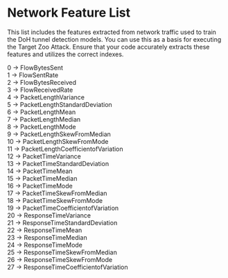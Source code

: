# Network Feature List

This list includes the features extracted from network traffic used to train the DoH tunnel detection models. 
You can use this as a basis for executing the Target Zoo Attack. Ensure that your code accurately extracts these 
features and utilizes the correct indexes.

0 -> FlowBytesSent  
1 -> FlowSentRate  
2 -> FlowBytesReceived   
3 -> FlowReceivedRate      
4 -> PacketLengthVariance   
5 -> PacketLengthStandardDeviation   
6 -> PacketLengthMean   
7 -> PacketLengthMedian     
8 -> PacketLengthMode     
9 -> PacketLengthSkewFromMedian    
10 -> PacketLengthSkewFromMode     
11 -> PacketLengthCoefficientofVariation     
12 -> PacketTimeVariance      
13 -> PacketTimeStandardDeviation     
14 -> PacketTimeMean    
15 -> PacketTimeMedian   
16 -> PacketTimeMode    
17 -> PacketTimeSkewFromMedian    
18 -> PacketTimeSkewFromMode   
19 -> PacketTimeCoefficientofVariation   
20 -> ResponseTimeVariance   
21 -> ResponseTimeStandardDeviation        
22 -> ResponseTimeMean     
23 -> ResponseTimeMedian     
24 -> ResponseTimeMode   
25 -> ResponseTimeSkewFromMedian   
26 -> ResponseTimeSkewFromMode    
27 -> ResponseTimeCoefficientofVariation   

